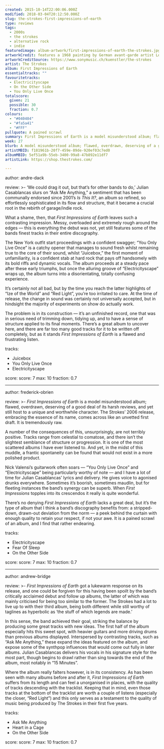 ```yaml
---
created: 2015-10-14T22:00:06.000Z
modified: 2018-03-04T20:12:50.000Z
slug: the-strokes-first-impressions-of-earth
type: reviews
tags:
  - 2000s
  - the strokes
  - alternative rock
  - indie
featuredimage: album-artwork/first-impressions-of-earth-the-strokes.jpg
artworkCredit: features a 1968 painting by German avant-garde artist Lothar Quinte. The painting’s name is “Ohne Titel", or “Untitled”.
artworkCreditSource: https://www.sonymusic.ch/kuenstler/the-strokes
artist: The Strokes
album: First Impressions of Earth
essentialtracks: ""
favouritetracks:
  - Electricityscape
  - On the Other Side
  - You Only Live Once
totalscore:
  given: 21
  possible: 30
  fraction: 0.7
colours:
  - "#040404"
  - "#fa5a41"
  - "#FFF"
pullquote: A pained scrawl
summary: First Impressions of Earth is a model misunderstood album; flawed, overdrawn, deserving of a good deal of its harsh reviews, and yet still host to a unique and worthwhile character. It is tremendously raw, a pained scrawl.
week: 27
blurb: A model misunderstood album; flawed, overdrawn, deserving of a good deal of its harsh reviews, and yet still host to a unique and worthwhile character.
artistMBID: f181961b-20f7-459e-89de-920ef03c7ed0
albumMBID: 5ef51a9b-55eb-3400-99a8-47b892e11df7
artistLink: https://shop.thestrokes.com/

---
```


author: andre-dack

review: >-
  ‘We could drag it out, but that’s for other bands to do,’ Julian Casablancas slurs on “Ask Me Anything,” a sentiment that has been communally endorsed since 2001’s *Is This It?*, an album so refined, so effortlessly sophisticated in its flow and structure, that it became a crucial root in the rebirth of garage/indie rock.
  
  What a shame, then, that *First Impressions of Earth* leaves such a contrasting impression. Messy, overloaded and extremely rough around the edges — this is everything the debut was not, yet still features some of the bands finest tracks in their entire discography.
  
  The New York outfit start proceedings with a confident swagger; “You Only Live Once” is a catchy opener that manages to sound fresh whilst remaining true to the core of their sound, whilst “Juicebox,” the first moment of unfamiliarity, is a confident stab at hard rock that pays off handsomely with its bold riffs and dynamic vocals. The album proceeds at a steady pace after these early triumphs, but once the alluring groove of “Electricityscape” wraps up, the album turns into a disorientating, totally confusing experience.
  
  It’s certainly not all bad, but by the time you reach the latter highlights of “Ize of the World” and “Red Light”, you’re too irritated to care. At the time of release, the change in sound was certainly not universally accepted, but in hindsight the majority of experiments on show do actually work.
  
  The problem is in its construction — it’s an unfinished record, one that was in serious need of trimming down, tidying up, and to have a sense of structure applied to its final moments. There’s a great album to uncover here, and there are far too many good tracks for it to be written off completely, but as it stands *First Impressions of Earth* is a flawed and frustrating listen.

tracks:
  - Juicebox
  - ­You Only Live Once
  - ­Electricityscape

score:
  score: 7
  max: 10
  fraction: 0.7

---
author: frederick-obrien

review: >-
  *First Impressions of Earth* is a model misunderstood album; flawed, overdrawn, deserving of a good deal of its harsh reviews, and yet still host to a unique and worthwhile character. The Strokes’ 2006 release, embracing the essence of its name, comes across like an unvetted first draft. It is tremendously raw. 
  
  A number of the consequences of this, unsurprisingly, are not terribly positive. Tracks range from celestial to comatose, and there isn’t the slightest semblance of structure or progression. It is one of the most scattered albums I have ever listened to. And yet, in the midst of this muddle, a frantic spontaneity can be found that would not exist in a more polished product. 
  
  Nick Valensi’s guitarwork often soars — “You Only Live Once” and “Electricityscape” being particularly worthy of note — and I have a lot of time for Julian Casablancas’ lyrics and delivery. He gives voice to agonised drunks everywhere. Sometimes it’s boorish, sometimes maudlin, but for fleeting instances the band’s synergy can be superb. When *First Impressions* topples into its crescendos it really is quite wonderful. 
  
  There’s no denying *First Impressions of Earth* lacks a great deal, but it’s the type of album that I think a band’s discography benefits from: a stripped-down, drawn-out deviation from the norm — a peek behind the curtain with enough quality to retain your respect, if not your awe. It is a pained scrawl of an album, and I find that rather endearing.

tracks:
  - Electricityscape
  - ­Fear Of Sleep
  - ­On the Other Side

score:
  score: 7
  max: 10
  fraction: 0.7

---
author: andrew-bridge

review: >-
  *First Impressions of Earth* got a lukewarm response on its release, and one could be forgiven for this having been spoilt by the band’s critically acclaimed debut and follow up albums, the latter of which was mainly criticised for being too similar to the former. The Strokes had a lot to live up to with their third album, being both different while still worthy of taglines as hyperbolic as ‘the stuff of which legends are made.’ 
  
  In this sense, the band achieved their goal, striking the balance by producing some great tracks with new ideas. The first half of the album especially hits this sweet spot, with heavier guitars and more driving drums than previous albums displayed. Interspersed by contrasting tracks, such as “Ask Me Anything,” these expand the ideas featured on the album, and expose some of the synthpop influences that would come out fully in later albums. Julian Casablancas delivers his vocals in his signature style for the most part, though begins to drawl rather than sing towards the end of the album, most notably in “15 Minutes”. 
  
  Where the album really falters however, is in its consistency. As has been seen with many albums before and after it, *First Impressions of Earth* suffers from its length and can feel a unorganised in places, with the quality of tracks descending with the tracklist. Keeping that in mind, even those tracks at the bottom of the tracklist are worth a couple of listens (especially the closer, “Red Light”) and this only serves as a testament to the quality of music being produced by The Strokes in their first five years.

tracks:
  - Ask Me Anything
  - ­Heart in a Cage
  - ­On the Other Side

score:
  score: 7
  max: 10
  fraction: 0.7
